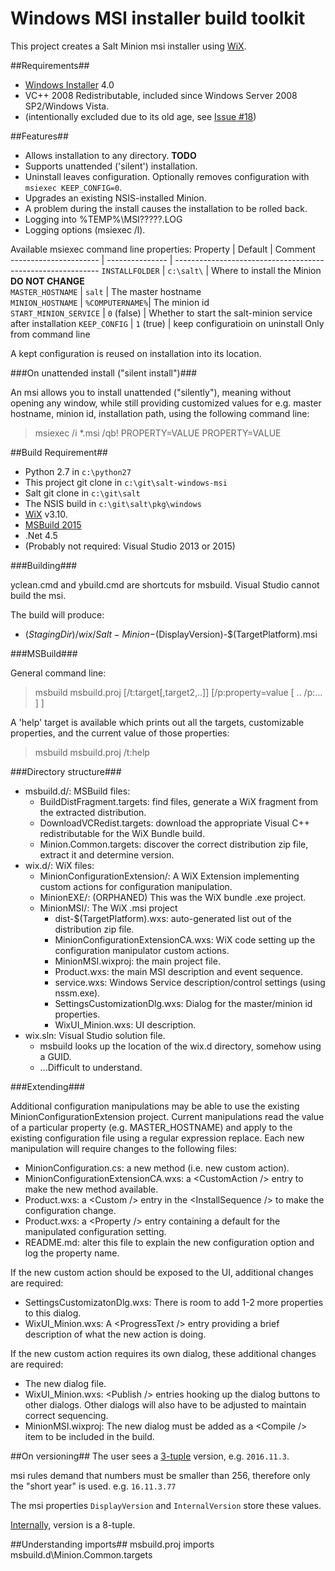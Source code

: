 Windows MSI installer build toolkit
================

This project creates a Salt Minion msi installer using [WiX][WiXId].

##Requirements##
- [Windows Installer][WindowsInstaller] 4.0
-  VC++ 2008 Redistributable, included since Windows Server 2008 SP2/Windows Vista.
  - (intentionally excluded due to its old age, see [Issue #18][issue18])
 
##Features##
- Allows installation to any directory. __TODO__
- Supports unattended ('silent') installation.
- Uninstall leaves configuration. Optionally removes configuration with `msiexec KEEP_CONFIG=0`.
- Upgrades an existing NSIS-installed Minion.
- A problem during the install causes the installation to be rolled back.
- Logging into %TEMP%\MSI?????.LOG
- Logging options (msiexec /l).


Available msiexec command line properties:
  Property              |  Default        | Comment                                                    
 ---------------------- | --------------- | -----------------------------------------------------------
 `INSTALLFOLDER`        | `c:\salt\`      | Where to install the Minion  __DO NOT CHANGE__             
 `MASTER_HOSTNAME`      | `salt`          | The master hostname                                         
 `MINION_HOSTNAME`      | `%COMPUTERNAME%`| The minion id                                                
 `START_MINION_SERVICE` | `0` (false)     | Whether to start the salt-minion service after installation
 `KEEP_CONFIG`          | `1` (true)      | keep configuratioin on uninstall  Only from command line   


A kept configuration is reused on installation into its location.

###On unattended install ("silent install")###

An msi allows you to install unattended ("silently"), meaning without opening any window, while still providing
customized values for e.g. master hostname, minion id, installation path, using the following command line:

> msiexec /i *.msi /qb! PROPERTY=VALUE PROPERTY=VALUE 


##Build Requirement##

- Python 2.7 in `c:\python27`
- This project git clone in `c:\git\salt-windows-msi`
- Salt git clone in `c:\git\salt`
- The NSIS build in `c:\git\salt\pkg\windows`
- [WiX][WiXId] v3.10.
- [MSBuild 2015][MSBuild2015Id]
- .Net 4.5
- (Probably not required: Visual Studio 2013 or 2015)


###Building###

yclean.cmd and ybuild.cmd are shortcuts for msbuild.
Visual Studio cannot build the msi.

The build will produce:
 - $(StagingDir)/wix/Salt-Minion-$(DisplayVersion)-$(TargetPlatform).msi

###<a id="msbuild"></a>MSBuild###

General command line:

> msbuild msbuild.proj \[/t:target[,target2,..]] \[/p:property=value [ .. /p:... ] ]

A 'help' target is available which prints out all the targets, customizable
properties, and the current value of those properties:

> msbuild msbuild.proj /t:help


###Directory structure###

- msbuild.d/: MSBuild files:
  - BuildDistFragment.targets: find files, generate a WiX fragment from the extracted distribution.
  - DownloadVCRedist.targets: download the appropriate Visual C++ redistributable for the WiX Bundle build.
  - Minion.Common.targets: discover the correct distribution zip file, extract it and determine version.
- wix.d/: WiX files:
  - MinionConfigurationExtension/: A WiX Extension implementing custom actions for configuration manipulation.
  - MinionEXE/: (ORPHANED) This was the WiX bundle .exe project.
  - MinionMSI/: The WiX .msi project
    - dist-$(TargetPlatform).wxs: auto-generated list out of the distribution zip file.
    - MinionConfigurationExtensionCA.wxs: WiX code setting up the configuration manipulator custom actions.
    - MinionMSI.wixproj: the main project file.
    - Product.wxs: the main MSI description and event sequence.
    - service.wxs: Windows Service description/control settings (using nssm.exe).
    - SettingsCustomizationDlg.wxs: Dialog for the master/minion id properties.
    - WixUI_Minion.wxs: UI description.
- wix.sln: Visual Studio solution file. 
  - msbuild looks up the location of the wix.d directory, somehow using a GUID. 
  - ...Difficult to understand.



###Extending###

Additional configuration manipulations may be able to use the existing
MinionConfigurationExtension project. Current manipulations read the
value of a particular property (e.g. MASTER\_HOSTNAME) and apply to the
existing configuration file using a regular expression replace. Each new
manipulation will require changes to the following files:

- MinionConfiguration.cs: a new method (i.e. new custom action).
- MinionConfigurationExtensionCA.wxs: a &lt;CustomAction /&gt; entry to
  make the new method available.
- Product.wxs: a &lt;Custom /&gt; entry in the &lt;InstallSequence /&gt;
  to make the configuration change.
- Product.wxs: a &lt;Property /&gt; entry containing a default for the
  manipulated configuration setting.
- README.md: alter this file to explain the new configuration option and
  log the property name.

If the new custom action should be exposed to the UI, additional changes
are required:

- SettingsCustomizatonDlg.wxs: There is room to add 1-2 more properties to this dialog.
- WixUI_Minion.wxs: A &lt;ProgressText /&gt; entry providing a brief description of what the new action is doing.

If the new custom action requires its own dialog, these additional changes are required:

- The new dialog file.
- WixUI_Minion.wxs: &lt;Publish /&gt; entries hooking up the dialog buttons to other dialogs. 
  Other dialogs will also have to be adjusted to maintain correct sequencing.
- MinionMSI.wixproj: The new dialog must be added as a &lt;Compile /&gt; item to be included in the build.

##On versioning##
The user sees a [3-tuple][version_html] version, e.g. `2016.11.3`.

msi rules demand that numbers must be smaller than 256, therefore only the "short year" is used.
e.g. `16.11.3.77`

The msi properties `DisplayVersion` and `InternalVersion` store these values.

[Internally][version_py], version is a 8-tuple.



##Understanding imports##
msbuild.proj imports msbuild.d\Minion.Common.targets


[WiXId]: http://wixtoolset.org "WiX Homepage"
[MSBuildId]: http://msdn.microsoft.com/en-us/library/0k6kkbsd(v=vs.120).aspx "MSBuild Reference"
[MSBuild2015Id]: https://www.microsoft.com/en-in/download/details.aspx?id=48159
[version_html]:https://docs.saltstack.com/en/develop/topics/releases/version_numbers.html
[version_py]: https://github.com/saltstack/salt/blob/develop/salt/version.py
[WindowsInstaller]:https://en.wikipedia.org/wiki/Windows_Installer#Versions
[issue18]:https://github.com/markuskramerIgitt/salt-windows-msi/issues/18

